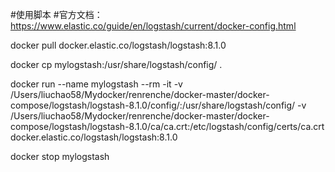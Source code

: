 #使用脚本
#官方文档：https://www.elastic.co/guide/en/logstash/current/docker-config.html

docker pull docker.elastic.co/logstash/logstash:8.1.0

docker cp mylogstash:/usr/share/logstash/config/ .

docker run --name mylogstash --rm -it -v /Users/liuchao58/Mydocker/renrenche/docker-master/docker-compose/logstash/logstash-8.1.0/config/:/usr/share/logstash/config/ -v  /Users/liuchao58/Mydocker/renrenche/docker-master/docker-compose/logstash/logstash-8.1.0/ca/ca.crt:/etc/logstash/config/certs/ca.crt  docker.elastic.co/logstash/logstash:8.1.0


docker stop mylogstash

